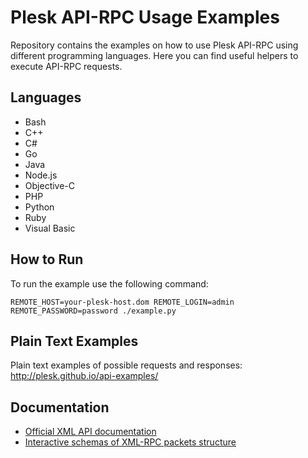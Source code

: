 # Plesk API-RPC Usage Examples

Repository contains the examples on how to use Plesk API-RPC using different programming languages.
Here you can find useful helpers to execute API-RPC requests.

## Languages

  * Bash
  * C++
  * C#
  * Go
  * Java
  * Node.js
  * Objective-C
  * PHP
  * Python
  * Ruby
  * Visual Basic

## How to Run

To run the example use the following command:

`REMOTE_HOST=your-plesk-host.dom REMOTE_LOGIN=admin REMOTE_PASSWORD=password ./example.py`

## Plain Text Examples

Plain text examples of possible requests and responses: http://plesk.github.io/api-examples/

## Documentation

* [Official XML API documentation](http://docs.plesk.com/en-US/current/api-rpc/about-xml-api/)
* [Interactive schemas of XML-RPC packets structure](http://plesk.github.io/api-schemas/)
